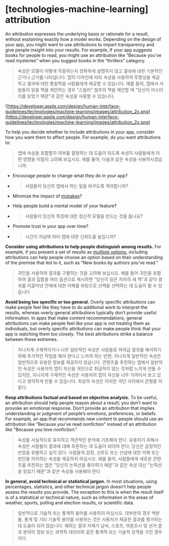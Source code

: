 # **[technologies-machine-learning] attribution**

An attribution expresses the underlying basis or rationale for a result, without explaining exactly how a model works. Depending on the design of your app, you might want to use attributions to impart transparency and give people insight into your results. For example, if your app suggests books for people to read, you might use an attribution like “Because you’ve read mysteries” when you suggest books in the “thrillers” category.
> 속성은 모델이 어떻게 작동하는지 정확하게 설명하지 않고 결과에 대한 기본적인 근거나 근거를 나타냅니다. 앱의 디자인에 따라 속성을 사용하여 투명성을 제공하고 결과에 대한 통찰력을 사람들에게 제공할 수 있습니다. 예를 들어, 앱에서 사람들이 읽을 책을 제안하는 경우 "스릴러" 범주의 책을 제안할 때 "당신이 미스터리를 읽었기 때문"과 같은 속성을 사용할 수 있습니다.
>




![https://developer.apple.com/design/human-interface-guidelines/technologies/machine-learning/images/attribution_2x.png](https://developer.apple.com/design/human-interface-guidelines/technologies/machine-learning/images/attribution_2x.png)

To help you decide whether to include attributions in your app, consider how you want them to affect people. For example, do you want attributions to:
> 앱에 속성을 포함할지 여부를 결정하는 데 도움이 되도록 속성이 사람들에게 어떤 영향을 미칠지 고려해 보십시오. 예를 들어, 다음과 같은 속성을 사용하시겠습니까:
>




- Encourage people to change what they do in your app?
- >  사람들이 당신의 앱에서 하는 일을 바꾸도록 격려합니까?

- Minimize the impact of [mistakes](../technologies/machine-learning/mistakes)?
- Help people build a mental model of your feature?
- >  사람들이 당신의 특징에 대한 정신적 모델을 만드는 것을 돕나요?

- Promote trust in your app over time?
- >  시간이 지남에 따라 앱에 대한 신뢰도를 높입니까?


**Consider using attributions to help people distinguish among results.** For example, if you present a set of results as [multiple options](../technologies/machine-learning/multiple-options), including attributions can help people choose an option based on their understanding of the premise that led to it, such as "New books by authors you’ve read."
> 귀인을 사용하여 결과를 구별하는 것을 고려해 보십시오. 예를 들어 귀인을 포함하여 결과 집합을 여러 옵션으로 제시하면 "당신이 읽은 저자의 새 책"과 같이 결과를 이끌어낸 전제에 대한 이해를 바탕으로 선택을 선택하는 데 도움이 될 수 있습니다
>




**Avoid being too specific or too general.** Overly specific attributions can make people feel like they have to do additional work to interpret the results, whereas overly general attributions typically don’t provide useful information. In apps that make content recommendations, general attributions can make people feel like your app is not treating them as individuals, but overly specific attributions can make people think that your app is watching them too closely. The best attributions strike a balance between these extremes.
> 지나치게 구체적이거나 너무 일반적인 속성은 사람들로 하여금 결과를 해석하기 위해 추가적인 작업을 해야 한다고 느끼게 하는 반면, 지나치게 일반적인 속성은 일반적으로 유용한 정보를 제공하지 않습니다. 콘텐츠를 추천하는 앱에서 일반적인 속성은 사용자의 앱이 자신을 개인으로 취급하지 않는 것처럼 느끼게 만들 수 있지만, 지나치게 구체적인 속성은 사용자의 앱이 자신을 너무 가까이서 보고 있다고 생각하게 만들 수 있습니다. 최상의 속성은 이러한 극단 사이에서 균형을 이룬다.
>




**Keep attributions factual and based on objective analysis.** To be useful, an attribution should help people reason about a result; you don’t want to provoke an emotional response. Don’t provide an attribution that implies understanding or judgment of people’s emotions, preferences, or beliefs. For example, an app that recommends new content to people should use an attribution like "Because you’ve read nonfiction" instead of an attribution like "Because you love nonfiction."
> 속성을 사실적으로 유지하고 객관적인 분석에 기초해야 한다. 유용하기 위해서 속성은 사람들이 결과에 대해 추론하는 데 도움이 되어야 한다; 당신은 감정적인 반응을 유발하고 싶지 않다. 사람들의 감정, 선호도 또는 신념에 대한 이해 또는 판단을 의미하는 속성을 제공하지 마십시오. 예를 들어, 사람들에게 새로운 콘텐츠를 추천하는 앱은 "당신이 논픽션을 좋아하기 때문"과 같은 속성 대신 "논픽션을 읽었기 때문"과 같은 속성을 사용해야 한다
>




**In general, avoid technical or statistical jargon.** In most situations, using percentages, statistics, and other technical jargon doesn’t help people assess the results you provide. The exception to this is when the result itself is of a statistical or technical nature, such as information in the areas of weather, sports, polling and election results, or scientific data.
> 일반적으로 기술적 또는 통계적 용어를 사용하지 마십시오. 대부분의 경우 백분율, 통계 및 기타 기술적 용어를 사용하는 것은 사용자가 제공한 결과를 평가하는 데 도움이 되지 않습니다. 예외는 결과 자체가 날씨, 스포츠, 여론조사 및 선거 결과 분야의 정보 또는 과학적 데이터와 같은 통계적 또는 기술적 성격을 가진 경우이다.
>



